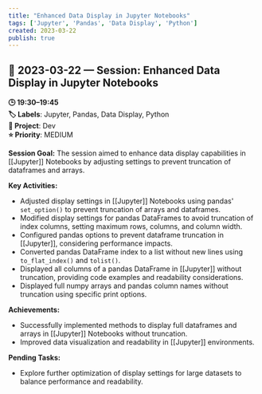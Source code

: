 ```yaml
---
title: "Enhanced Data Display in Jupyter Notebooks"
tags: ['Jupyter', 'Pandas', 'Data Display', 'Python']
created: 2023-03-22
publish: true
---
```


## 📅 2023-03-22 — Session: Enhanced Data Display in Jupyter Notebooks

**🕒 19:30–19:45**  
**🏷️ Labels**: Jupyter, Pandas, Data Display, Python  
**📂 Project**: Dev  
**⭐ Priority**: MEDIUM  


**Session Goal:**
The session aimed to enhance data display capabilities in [[Jupyter]] Notebooks by adjusting settings to prevent truncation of dataframes and arrays.

**Key Activities:**
- Adjusted display settings in [[Jupyter]] Notebooks using pandas' `set_option()` to prevent truncation of arrays and dataframes.
- Modified display settings for pandas DataFrames to avoid truncation of index columns, setting maximum rows, columns, and column width.
- Configured pandas options to prevent dataframe truncation in [[Jupyter]], considering performance impacts.
- Converted pandas DataFrame index to a list without new lines using `to_flat_index()` and `tolist()`.
- Displayed all columns of a pandas DataFrame in [[Jupyter]] without truncation, providing code examples and readability considerations.
- Displayed full numpy arrays and pandas column names without truncation using specific print options.

**Achievements:**
- Successfully implemented methods to display full dataframes and arrays in [[Jupyter]] Notebooks without truncation.
- Improved data visualization and readability in [[Jupyter]] environments.

**Pending Tasks:**
- Explore further optimization of display settings for large datasets to balance performance and readability.
